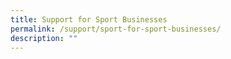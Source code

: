 ```yaml
---
title: Support for Sport Businesses
permalink: /support/sport-for-sport-businesses/
description: ""
---
```

